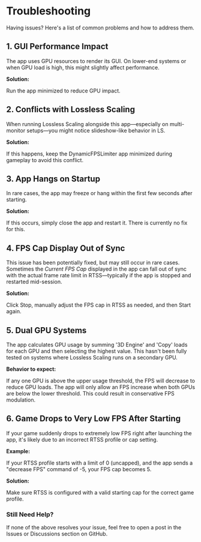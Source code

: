 # Troubleshooting

Having issues? Here's a list of common problems and how to address them.

## 1. GUI Performance Impact
The app uses GPU resources to render its GUI. On lower-end systems or when GPU load is high, this might slightly affect performance.

**Solution:**

Run the app minimized to reduce GPU impact.

## 2. Conflicts with Lossless Scaling

When running Lossless Scaling alongside this app—especially on multi-monitor setups—you might notice slideshow-like behavior in LS.

**Solution:**

If this happens, keep the DynamicFPSLimiter app minimized during gameplay to avoid this conflict.

## 3. App Hangs on Startup

In rare cases, the app may freeze or hang within the first few seconds after starting.

**Solution:**

If this occurs, simply close the app and restart it. There is currently no fix for this.

## 4. FPS Cap Display Out of Sync

This issue has been potentially fixed, but may still occur in rare cases. Sometimes the *Current FPS Cap* displayed in the app can fall out of sync with the actual frame rate limit in RTSS—typically if the app is stopped and restarted mid-session.

**Solution:**

Click Stop, manually adjust the FPS cap in RTSS as needed, and then Start again.

## 5. Dual GPU Systems

The app calculates GPU usage by summing '3D Engine' and 'Copy' loads for each GPU and then selecting the highest value. This hasn't been fully tested on systems where Lossless Scaling runs on a secondary GPU.

**Behavior to expect:**

If any one GPU is above the upper usage threshold, the FPS will decrease to reduce GPU loads. The app will only allow an FPS increase when both GPUs are below the lower threshold. This could result in conservative FPS modulation.

## 6. Game Drops to Very Low FPS After Starting

If your game suddenly drops to extremely low FPS right after launching the app, it's likely due to an incorrect RTSS profile or cap setting.

**Example:**

If your RTSS profile starts with a limit of 0 (uncapped), and the app sends a "decrease FPS" command of -5, your FPS cap becomes 5.

**Solution:**

Make sure RTSS is configured with a valid starting cap for the correct game profile.

### Still Need Help?

If none of the above resolves your issue, feel free to open a post in the Issues or Discussions section on GitHub.
